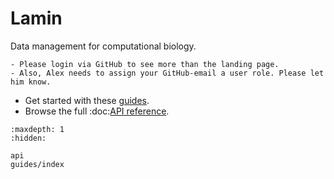 Lamin
=====

Data management for computational biology.

```{important}
- Please login via GitHub to see more than the landing page.
- Also, Alex needs to assign your GitHub-email a user role. Please let him know.
```

* Get started with these [guides](guides/index).
* Browse the full :doc:[API reference](api).


```{toctree}
:maxdepth: 1
:hidden:

api
guides/index
```
